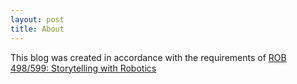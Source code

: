 ```yaml
---
layout: post
title: About
---
```



This blog was created in accordance with the requirements of [ROB 498/599: Storytelling with Robotics](https://storytelling.robotics.umich.edu/schedule)